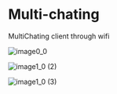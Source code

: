 # Multi-chating
MultiChating client through wifi

![image0_0](https://github.com/engrmumtazali0112/Multi-chating/assets/156393630/0ca5e47b-00df-4e93-b76b-5b1fe59059c5)

![image1_0 (2)](https://github.com/engrmumtazali0112/Multi-chating/assets/156393630/cd349b76-a160-4f42-ac84-d9c73fcf64a7)

![image1_0 (3)](https://github.com/engrmumtazali0112/Multi-chating/assets/156393630/f6c8388f-35f2-4765-b09b-01730e3fdb29)



